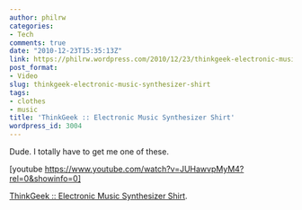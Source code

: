 ```yaml
---
author: philrw
categories:
- Tech
comments: true
date: "2010-12-23T15:35:13Z"
link: https://philrw.wordpress.com/2010/12/23/thinkgeek-electronic-music-synthesizer-shirt/
post_format:
- Video
slug: thinkgeek-electronic-music-synthesizer-shirt
tags:
- clothes
- music
title: 'ThinkGeek :: Electronic Music Synthesizer Shirt'
wordpress_id: 3004
---
```


Dude. I totally have to get me one of these.

[youtube https://www.youtube.com/watch?v=JUHawvpMyM4?rel=0&showinfo=0]

[ThinkGeek :: Electronic Music Synthesizer Shirt](http://www.thinkgeek.com/tshirts-apparel/interactive/?icpg=gy_e1aa).
